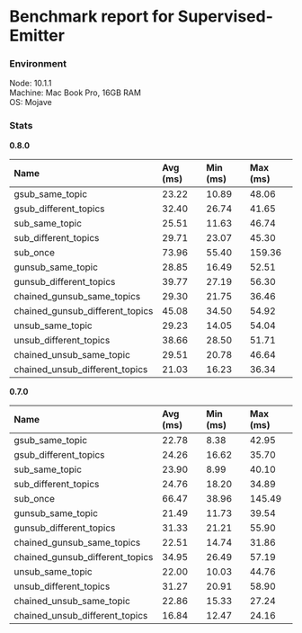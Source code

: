 
# Benchmark report for Supervised-Emitter



### Environment

Node: 10.1.1  
Machine: Mac Book Pro, 16GB RAM  
OS: Mojave  


### Stats



**0.8.0**  

Name            |  Avg (ms)     |   Min (ms)      |   Max (ms)
:---------------|:--------------|:----------------|:-------------
gsub_same_topic  |  23.22  |  10.89  |  48.06  
gsub_different_topics  |  32.40  |  26.74  |  41.65  
sub_same_topic  |  25.51  |  11.63  |  46.74  
sub_different_topics  |  29.71  |  23.07  |  45.30  
sub_once  |  73.96  |  55.40  |  159.36  
gunsub_same_topic  |  28.85  |  16.49  |  52.51  
gunsub_different_topics  |  39.77  |  27.19  |  56.30  
chained_gunsub_same_topics  |  29.30  |  21.75  |  36.46  
chained_gunsub_different_topics  |  45.08  |  34.50  |  54.92  
unsub_same_topic  |  29.23  |  14.05  |  54.04  
unsub_different_topics  |  38.66  |  28.50  |  51.71  
chained_unsub_same_topic  |  29.51  |  20.78  |  46.64  
chained_unsub_different_topics  |  21.03  |  16.23  |  36.34  




**0.7.0**  

Name            |  Avg (ms)     |   Min (ms)      |   Max (ms)
:---------------|:--------------|:----------------|:-------------
gsub_same_topic  |  22.78  |  8.38  |  42.95  
gsub_different_topics  |  24.26  |  16.62  |  35.70  
sub_same_topic  |  23.90  |  8.99  |  40.10  
sub_different_topics  |  24.76  |  18.20  |  34.89  
sub_once  |  66.47  |  38.96  |  145.49  
gunsub_same_topic  |  21.49  |  11.73  |  39.54  
gunsub_different_topics  |  31.33  |  21.21  |  55.90  
chained_gunsub_same_topics  |  22.51  |  14.74  |  31.86  
chained_gunsub_different_topics  |  34.95  |  26.49  |  57.19  
unsub_same_topic  |  22.00  |  10.03  |  44.76  
unsub_different_topics  |  31.27  |  20.91  |  58.90  
chained_unsub_same_topic  |  22.86  |  15.33  |  27.24  
chained_unsub_different_topics  |  16.84  |  12.47  |  24.16  


